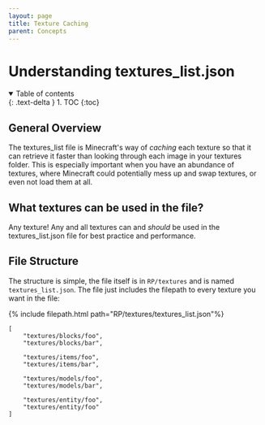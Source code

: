 ```yaml
---
layout: page
title: Texture Caching
parent: Concepts
---
```

# Understanding textures_list.json

<details id="toc" open markdown="block">
  <summary>
    Table of contents
  </summary>
  {: .text-delta }
1. TOC
{:toc}
</details>

## General Overview

The textures_list file is Minecraft's way of *caching* each texture so that it can retrieve it faster than looking through each image in your textures folder. This is especially important when you have an abundance of textures, where Minecraft could potentially mess up and swap textures, or even not load them at all.

## What textures can be used in the file?

Any texture! Any and all textures can and *should* be used in the textures_list.json file for best practice and performance.

## File Structure

The structure is simple, the file itself is in `RP/textures` and is named `textures_list.json`. The file just includes the filepath to every texture you want in the file:

{% include filepath.html path="RP/textures/textures_list.json"%}
```jsonc
[
    "textures/blocks/foo",
    "textures/blocks/bar",

    "textures/items/foo",
    "textures/items/bar",

    "textures/models/foo",
    "textures/models/bar",

    "textures/entity/foo",
    "textures/entity/foo"
]
```